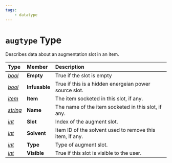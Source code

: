 ```yaml
---
tags:
    - datatype
---
```

# `augtype` Type

Describes data about an augmentation slot in an item.

| **Type** | **Member** | **Description** |
| :--- | :--- | :--- |
| [_bool_][bool] | **Empty** | True if the slot is empty |
| [_bool_][bool] | **Infusable** | True if this is a hidden energeian power source slot. |
| [_item_][item] | **Item** | The item socketed in this slot, if any. |
| [_string_][string] | **Name** | The name of the item socketed in this slot, if any. |
| [_int_](int) | **Slot** | Index of the augment slot. |
| [_int_](int) | **Solvent** | Item ID of the solvent used to remove this item, if any. |
| [_int_](int) | **Type** | Type of augment slot. |
| [_int_](int) | **Visible** | True if this slot is visible to the user. |

[int]: ./datatype-int.md
[bool]: ./datatype-bool.md
[string]: ./datatype-string.md
[item]: ./datatype-item.md

